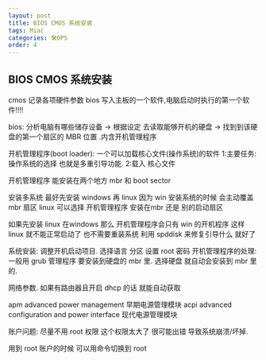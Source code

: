 ```yaml
---
layout: post
title: BIOS CMOS 系统安装
tags: Miac
categories: 🛠OPS
order: 4
---
```

## BIOS CMOS 系统安装
cmos 记录各项硬件参数
bios 写入主板的一个软件,电脑启动时执行的第一个软件!!!!

bios: 分析电脑有哪些储存设备 → 根据设定 去读取能够开机的硬盘 → 找到到该硬盘的第一个扇区的 MBR 位置 .内含开机管理程序

开机管理程序(boot loader): 一个可以加载核心文件(操作系统)的软件
1:主要任务: 操作系统的选择 也就是多重引导功能.
2:载入 核心文件

开机管理程序 能安装在两个地方 mbr 和 boot sector

安装多系统 最好先安装 windows 再 linux
因为 win 安装系统的时候 会主动覆盖 mbr 扇区
linux 可以选择 开机管理程序 安装在mbr 还是 别的启动扇区

如果先安装 linux 在windows 那么 开机管理程序会只有 win 的开机程序
  这样 linux 就不能正常启动了   也不需要重装系统 利用 spddisk 来修复引导什么 就好了


 

系统安装:
调整开机启动项目.
选择语言
分区
设置 root 密码 
开机管理程序的处理: 一般用 grub 管理程序  要安装到硬盘的 mbr 里.
选择硬盘 就自动会安装到 mbr 里的. 

网络参数. 如果有路由器且开启 dhcp 的话 就能自动获取



apm advanced power management 早期电源管理模块
acpi advanced configuration and power interface 现代电源管理模块


账户问题: 尽量不用 root 权限 
这个权限太大了 很可能出错 导致系统崩溃/坏掉. 

用到 root 账户的时候 可以用命令切换到 root



